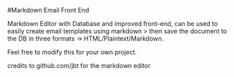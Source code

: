 #Markdown Email Front End

Markdown Editor with Database and improved front-end, can be used to easily create email templates using markdown > then save the document to the DB in three formats -> HTML/Plaintext/Markdown.

Feel free to modify this for your own project.

credits to github.com/jbt for the markdown editor



